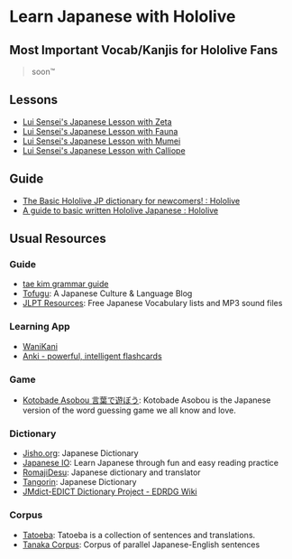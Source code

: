 # Learn Japanese with Hololive

## Most Important Vocab/Kanjis for Hololive Fans

> soon™️

## Lessons

- [Lui Sensei's Japanese Lesson with Zeta](https://www.youtube.com/watch?v=IbWANM6p9ok)
- [Lui Sensei's Japanese Lesson with Fauna](https://www.youtube.com/watch?v=Eo6HN7aBT-Y)
- [Lui Sensei's Japanese Lesson with Mumei](https://www.youtube.com/watch?v=qnj_Sb3LAK4)
- [Lui Sensei's Japanese Lesson with Calliope](https://www.youtube.com/watch?v=npdJmuzPPaA)

## Guide

- [The Basic Hololive JP dictionary for newcomers! : Hololive](https://www.reddit.com/r/Hololive/comments/k2dfz8/the_basic_hololive_jp_dictionary_for_newcomers/)
- [A guide to basic written Hololive Japanese : Hololive](https://www.reddit.com/r/Hololive/comments/icgxaq/a_guide_to_basic_written_hololive_japanese/)

## Usual Resources

### Guide

- [tae kim grammar guide](https://itazuraneko.neocities.org/grammar/taekim.html)
- [Tofugu](https://www.tofugu.com/): A Japanese Culture & Language Blog
- [JLPT Resources](http://www.tanos.co.uk/jlpt/): Free Japanese Vocabulary lists and MP3 sound files

### Learning App

- [WaniKani](https://www.wanikani.com/)
- [Anki - powerful, intelligent flashcards](https://apps.ankiweb.net/)

### Game

- [Kotobade Asobou 言葉で遊ぼう](https://taximanli.github.io/kotobade-asobou/): Kotobade Asobou is the Japanese version of the word guessing game we all know and love.

### Dictionary

- [Jisho.org](https://jisho.org/): Japanese Dictionary
- [Japanese IO](https://www.japanese.io/): Learn Japanese through fun and easy reading practice
- [RomajiDesu](http://www.romajidesu.com/): Japanese dictionary and translator
- [Tangorin](https://tangorin.com/sentences): Japanese Dictionary
- [JMdict-EDICT Dictionary Project - EDRDG Wiki](http://www.edrdg.org/wiki/index.php/JMdict-EDICT_Dictionary_Project)

### Corpus

- [Tatoeba](https://tatoeba.org/en/sentences/show_all_in/jpn/none): Tatoeba is a collection of sentences and translations.
- [Tanaka Corpus](http://www.edrdg.org/wiki/index.php/Tanaka_Corpus): Corpus of parallel Japanese-English sentences
